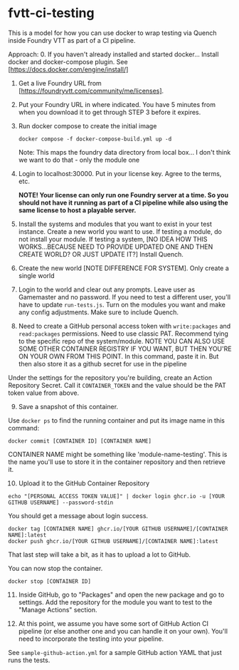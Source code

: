 # fvtt-ci-testing

This is a model for how you can use docker to wrap testing via Quench inside Foundry VTT as part of a CI pipeline.

Approach:
0. If you haven't already installed and started docker... Install docker and docker-compose plugin.  See [https://docs.docker.com/engine/install/]

1. Get a live Foundry URL from [https://foundryvtt.com/community/me/licenses].

2. Put your Foundry URL in where indicated. You have 5 minutes from when you download it to get through STEP 3 before it expires.

3. Run docker compose to create the initial image
    ```
    docker compose -f docker-compose-build.yml up -d
    ```

    Note: This maps the foundry data directory from local box... I don't think we want to do that - only the module one

4. Login to localhost:30000. Put in your license key. Agree to the terms, etc.

    **NOTE! Your license can only run one Foundry server at a time.  So you should not have it running as part of a CI pipeline while also using the same license to host a playable server.**

5. Install the systems and modules that you want to exist in your test instance.  Create a new world you want to use.  If testing a module, do not install your module.  If testing a system, [NO IDEA HOW THIS WORKS...BECAUSE NEED TO PROVIDE UPDATED ONE AND THEN CREATE WORLD?  OR JUST UPDATE IT?]  Install Quench.

6. Create the new world [NOTE DIFFERENCE FOR SYSTEM].  Only create a single world

7. Login to the world and clear out any prompts.  Leave user as Gamemaster and no password.  If you need to test a different user, you'll have to update `run-tests.js`.  Turn on the modules you want and make any config adjustments.  Make sure to include Quench.

8. Need to create a GitHub personal access token with `write:packages` and `read:packages` permissions.  Need to use classic PAT.
  Recommend tying to the specific repo of the system/module.  NOTE YOU CAN ALSO USE SOME OTHER CONTAINER REGISTRY IF YOU WANT, BUT THEN YOU'RE ON YOUR OWN FROM THIS POINT.
  In this command, paste it in.  But then also store it as a github secret for use in the pipeline

  Under the settings for the repository you're building, create an Action Repository Secret.  Call it `CONTAINER_TOKEN` and the value should be the PAT token value from above.

9. Save a snapshot of this container.

Use `docker ps` to find the running container and put its image name in this command:
```
docker commit [CONTAINER ID] [CONTAINER NAME]
```
CONTAINER NAME might be something like 'module-name-testing'.  This is the name you'll use to store it in the container repository and then retrieve it.

10. Upload it to the GitHub Container Repository
```
echo "[PERSONAL ACCESS TOKEN VALUE]" | docker login ghcr.io -u [YOUR GITHUB USERNAME] --password-stdin
```  

You should get a message about login success.

```
docker tag [CONTAINER NAME] ghcr.io/[YOUR GITHUB USERNAME]/[CONTAINER NAME]:latest
docker push ghcr.io/[YOUR GITHUB USERNAME]/[CONTAINER NAME]:latest
```

That last step will take a bit, as it has to upload a lot to GitHub.

You can now stop the container.
```
docker stop [CONTAINER ID]
```

11. Inside GitHub, go to "Packages" and open the new package and go to settings.  Add the repository for the module you want to test to the "Manage Actions" section.

12. At this point, we assume you have some sort of GitHub Action CI pipeline (or else another one and you can handle it on your own). You'll need to incorporate the testing into your pipeline.  

See `sample-github-action.yml` for a sample GitHub action YAML that just runs the tests.

